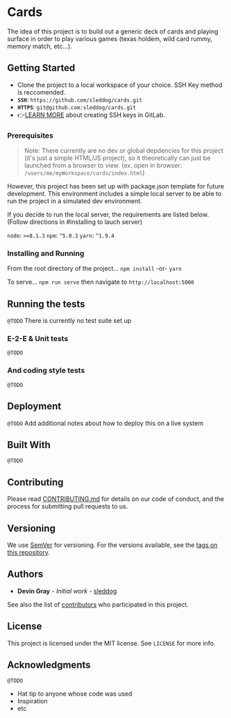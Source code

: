 # Cards

The idea of this project is to build out a generic deck of cards and playing surface in order to play various games (texas holdem, wild card rummy, memory match, etc...).

## Getting Started

- Clone the project to a local workspace of your choice. SSH Key method is reccomended.
- **`SSH`**: `https://github.com/sleddog/cards.git`
- **`HTTPS`**: `git@github.com:sleddog/cards.git`
- :point_right:[LEARN MORE](https://help.github.com/articles/connecting-to-github-with-ssh/) about creating SSH keys in GitLab.

### Prerequisites

> Note: There currently are no dev or global depdencies for this project (it's just a simple HTML/JS project), so it theoretically can just be launched from a browser to view. (ex. open in browser: `/users/me/myWorkspace/cards/index.html`)

However, this project has been set up with package.json template for future development. This environment includes a simple local server to be able to run the project in a simulated dev environment.

If you decide to run the local server, the requirements are listed below. (Follow directions in #installing to lauch server)

`node`: `>=8.1.3`
`npm`: `^5.0.3`
`yarn`: `^1.9.4`

### Installing and Running

From the root directory of the project...
`npm install` -or- `yarn`

To serve...
`npm run serve` then navigate to `http://localhost:5000`

## Running the tests

`@TODO`
There is currently no test suite set up

### E-2-E & Unit tests

`@TODO`

### And coding style tests

`@TODO`

## Deployment

`@TODO`
Add additional notes about how to deploy this on a live system

## Built With

`@TODO`

## Contributing

Please read [CONTRIBUTING.md](CONTRIBUTING.md) for details on our code of conduct, and the process for submitting pull requests to us.

## Versioning

We use [SemVer](http://semver.org/) for versioning. For the versions available, see the [tags on this repository](https://github.com/sleddog/cards/releases).

## Authors

- **Devin Gray** - _Initial work_ - [sleddog](devingray@gmail.com)

See also the list of [contributors](https://github.com/sleddog/cards/graphs/contributors) who participated in this project.

## License

This project is licensed under the MIT license. See `LICENSE` for more info.

## Acknowledgments

`@TODO`

- Hat tip to anyone whose code was used
- Inspiration
- etc
